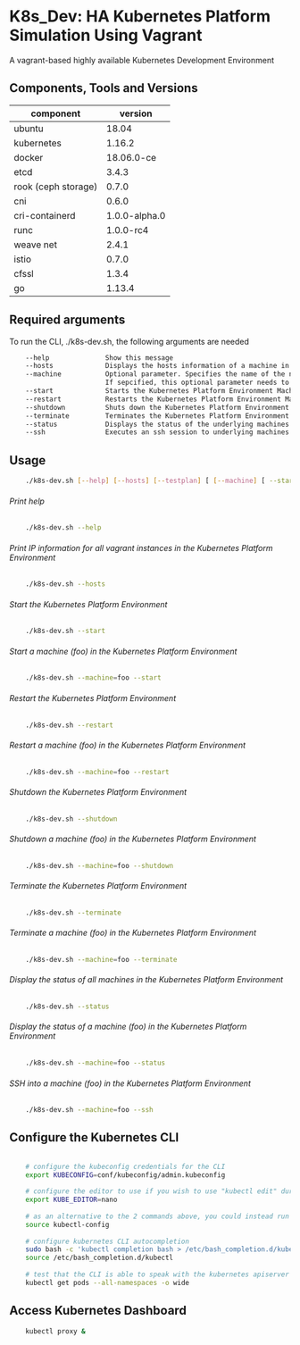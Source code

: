 K8s_Dev: HA Kubernetes Platform Simulation Using Vagrant
========================================================

A vagrant-based highly available Kubernetes Development Environment 

Components, Tools and Versions
------------------------------

|component  | version|
| --------- |  -------- |
|ubuntu | 18.04 |
|kubernetes | 1.16.2 |
|docker | 18.06.0-ce |
|etcd | 3.4.3 |
|rook (ceph storage) | 0.7.0 |
|cni | 0.6.0 |
|cri-containerd | 1.0.0-alpha.0 |
|runc | 1.0.0-rc4 |
|weave net | 2.4.1 |
|istio | 0.7.0|
|cfssl | 1.3.4 |
|go    | 1.13.4 |


Required arguments
------------------------

To run the CLI, ./k8s-dev.sh, the following arguments are needed

```bash
	--help              Show this message
	--hosts             Displays the hosts information of a machine in the Multi-VM environment
	--machine           Optional parameter. Specifies the name of the node on which operation should be perfomed. 
	                    If sepcified, this optional parameter needs to come first in the list of paramters.
	--start             Starts the Kubernetes Platform Environment Machines
	--restart           Restarts the Kubernetes Platform Environment Machines
	--shutdown          Shuts down the Kubernetes Platform Environment Machines
	--terminate         Terminates the Kubernetes Platform Environment Machines
	--status            Displays the status of the underlying machines in the Kubernetes Platform Environment
	--ssh               Executes an ssh session to underlying machines in the Kubernetes Platform Environment
```
	
	
Usage
-------------------

```bash
	./k8s-dev.sh [--help] [--hosts] [--testplan] [ [--machine] [ --start | --restart | --shutdown | --terminate | --status | --ssh ] ]
```


###### Print help

```bash
	./k8s-dev.sh --help
```

###### Print IP information for all vagrant instances in the Kubernetes Platform Environment

```bash
	./k8s-dev.sh --hosts
```

###### Start the Kubernetes Platform Environment

```bash
	./k8s-dev.sh --start
```

###### Start a machine (foo) in the Kubernetes Platform Environment

```bash
	./k8s-dev.sh --machine=foo --start
```

###### Restart the Kubernetes Platform Environment

```bash
	./k8s-dev.sh --restart
```

###### Restart a machine (foo) in the Kubernetes Platform Environment

```bash
	./k8s-dev.sh --machine=foo --restart
```

###### Shutdown the Kubernetes Platform Environment

```bash
	./k8s-dev.sh --shutdown
```

###### Shutdown a machine (foo) in the Kubernetes Platform Environment

```bash
	./k8s-dev.sh --machine=foo --shutdown
```

###### Terminate the Kubernetes Platform Environment

```bash
	./k8s-dev.sh --terminate
```

###### Terminate a machine (foo) in the Kubernetes Platform Environment

```bash
	./k8s-dev.sh --machine=foo --terminate
```

###### Display the status of all machines in the Kubernetes Platform Environment

```bash
	./k8s-dev.sh --status
```

###### Display the status of a machine (foo) in the Kubernetes Platform Environment

```bash
	./k8s-dev.sh --machine=foo --status
```

###### SSH into a machine (foo) in the Kubernetes Platform Environment

```bash
	./k8s-dev.sh --machine=foo --ssh
```

## Configure the Kubernetes CLI

```bash
    
    # configure the kubeconfig credentials for the CLI
    export KUBECONFIG=conf/kubeconfig/admin.kubeconfig
    
    # configure the editor to use if you wish to use "kubectl edit" during dev/tests
    export KUBE_EDITOR=nano
    
    # as an alternative to the 2 commands above, you could instead run
    source kubectl-config
    
    # configure kubernetes CLI autocompletion
    sudo bash -c 'kubectl completion bash > /etc/bash_completion.d/kubectl'
    source /etc/bash_completion.d/kubectl
    
    # test that the CLI is able to speak with the kubernetes apiserver
    kubectl get pods --all-namespaces -o wide
```

## Access Kubernetes Dashboard

```bash
    kubectl proxy &
```

